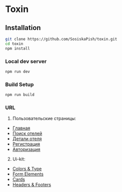 # Toxin

## Installation

```bash
git clone https://github.com/SosiskaPish/toxin.git
cd toxin
npm install
```

### Local dev server

```bash
npm run dev
```

### Build Setup

```bash
npm run build
```

### URL
1. Пользовательские страницы:
  - [Главная](https://sosiskapish.github.io/toxin/)
  - [Поиск отелей](https://sosiskapish.github.io/toxin/rooms)
  - [Детали отеля](https://sosiskapish.github.io/toxin/room-details)
  - [Регистрация](https://sosiskapish.github.io/toxin/registration)
  - [Авторизация](https://sosiskapish.github.io/toxin/auth)

2. Ui-kit:
  - [Colors & Type](https://sosiskapish.github.io/toxin/color-type)
  - [Form Elements](https://sosiskapish.github.io/toxin/form-elements)
  - [Cards](https://sosiskapish.github.io/toxin/cards)
  - [Headers & Footers](https://sosiskapish.github.io/toxin/headers-and-footers)
